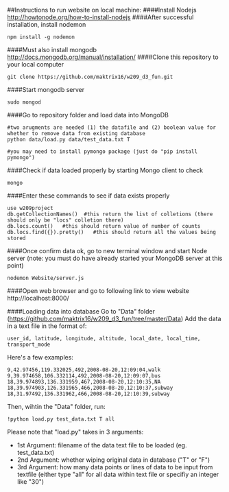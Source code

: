 ##Instructions to run website on local machine:
####Install Nodejs
http://howtonode.org/how-to-install-nodejs
####After successful installation, install nodemon
```
npm install -g nodemon
```
####Must also install mongodb
http://docs.mongodb.org/manual/installation/
####Clone this repository to your local computer
```
git clone https://github.com/maktrix16/w209_d3_fun.git
```
####Start mongodb server
```
sudo mongod
```
####Go to repository folder and load data into MongoDB
```
#two arugments are needed (1) the datafile and (2) boolean value for whether to remove data from existing database
python data/load.py data/test_data.txt T

#you may need to install pymongo package (just do "pip install pymongo")
```
####Check if data loaded properly by starting Mongo client to check
```
mongo
```
####Enter these commands to see if data exists properly
```
use w209project
db.getCollectionNames()  #this return the list of colletions (there should only be "locs" colletion there)
db.locs.count()   #this should return value of number of counts
db.locs.find({}).pretty()   #this should return all the values being stored
```

####Once confirm data ok, go to new terminal window and start Node server (note: you must do have already started your MongoDB server at this point)
```
nodemon Website/server.js
```
####Open web browser and go to following link to view website
http://localhost:8000/

####Loading data into database
Go to "Data" folder (https://github.com/maktrix16/w209_d3_fun/tree/master/Data)
Add the data in a text file in the format of:
```
user_id, latitude, longitude, altitude, local_date, local_time, transport_mode
```
Here's a few examples:
```
9,42.97456,119.332025,492,2008-08-20,12:09:04,walk
9,39.974658,106.332114,492,2008-08-20,12:09:07,bus
18,39.974893,136.331959,467,2008-08-20,12:10:35,NA
18,39.974903,126.331965,466,2008-08-20,12:10:37,subway
18,31.97492,136.331962,466,2008-08-20,12:10:39,subway

```
Then, wihtin the "Data" folder, run: 
```
!python load.py test_data.txt T all
```
Please note that "load.py" takes in 3 arguments:
- 1st Argument: filename of the data text file to be loaded (eg. test_data.txt) 
- 2nd Argument: whether wiping original data in database ("T" or "F")
- 3rd Argument: how many data points or lines of data to be input from textfile (either type "all" for all data within text file or specifiy an integer like "30")
